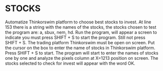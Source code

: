 # STOCKS
Automatize Thinkorswim platform to choose best stocks to invest.
At line 153 there is a string with the names of the stocks, the stocks chosen to test the program are: a, sbux, nem, hd.
Run the program, will appear a screen to indicate you must press SHIFT + S to start the program. Still not press SHIFT + S.
The trading platform Thinkorswim must be open on screen.
Put the cursor on the box to enter the name of stocks in Thinkorswim platform.
Press SHIFT + S to start.
The program will start to enter the names of stocks one by one and analyze the pixels column at X=1213 position on screen.
The stocks selected to check for invest will appear with the word OK.
